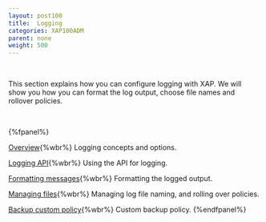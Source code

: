 ```yaml
---
layout: post100
title:  Logging
categories: XAP100ADM
parent: none
weight: 500
---
```


<br>

This section explains how you can configure logging with XAP. We will show you how you can format the log output, choose file names and rollover policies.

<br>

{%fpanel%}

[Overview](./logging.html){%wbr%}
Logging concepts and options.

[Logging API](./logging-api.html){%wbr%}
Using the API for logging.

[Formatting messages](./logging-formatting-messages.html){%wbr%}
Formatting the logged output.

[Managing files](./logging-managing-files.html){%wbr%}
Managing log file naming, and rolling over policies.

[Backup custom policy](./logging-backing-custom-policy.html){%wbr%}
Custom backup policy.
 {%endfpanel%}